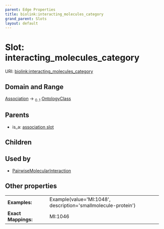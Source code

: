 ```yaml
---
parent: Edge Properties
title: biolink:interacting_molecules_category
grand_parent: Slots
layout: default
---
```


# Slot: interacting_molecules_category




URI: [biolink:interacting_molecules_category](https://w3id.org/biolink/interacting_molecules_category)

## Domain and Range

[Association](Association.md) ->  <sub>0..1</sub> [OntologyClass](OntologyClass.md)

## Parents

 *  is_a: [association slot](association_slot.md)

## Children


## Used by

 * [PairwiseMolecularInteraction](PairwiseMolecularInteraction.md)

## Other properties

|  |  |  |
| --- | --- | --- |
| **Examples:** | | Example(value='MI:1048', description='smallmolecule-protein') |
| **Exact Mappings:** | | MI:1046 |

